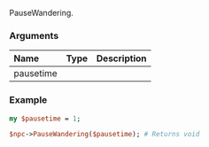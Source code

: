 PauseWandering.
### Arguments
**Name**|**Type**|**Description**
:---|:---|:---
pausetime||

### Example

```perl
my $pausetime = 1;

$npc->PauseWandering($pausetime); # Returns void
```